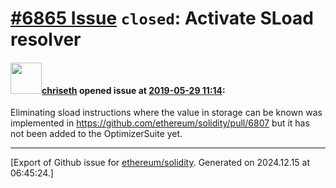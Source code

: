 # [\#6865 Issue](https://github.com/ethereum/solidity/issues/6865) `closed`: Activate SLoad resolver

#### <img src="https://avatars.githubusercontent.com/u/9073706?v=4" width="50">[chriseth](https://github.com/chriseth) opened issue at [2019-05-29 11:14](https://github.com/ethereum/solidity/issues/6865):

Eliminating sload instructions where the value in storage can be known was implemented in https://github.com/ethereum/solidity/pull/6807 but it has not been added to the OptimizerSuite yet.




-------------------------------------------------------------------------------



[Export of Github issue for [ethereum/solidity](https://github.com/ethereum/solidity). Generated on 2024.12.15 at 06:45:24.]
